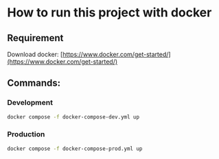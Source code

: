 # How to run this project with docker

## Requirement
Download docker: [https://www.docker.com/get-started/](https://www.docker.com/get-started/)

## Commands:

### Development

```sh
docker compose -f docker-compose-dev.yml up
```

### Production
```sh
docker compose -f docker-compose-prod.yml up
```
